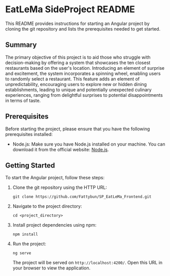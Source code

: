 # EatLeMa SideProject README

This README provides instructions for starting an Angular project by cloning the git repository and lists the prerequisites needed to get started.

## Summary

The primary objective of this project is to aid those who struggle with decision-making by offering a system that showcases the ten closest restaurants based on the user's location.  Introducing an element of surprise and excitement, the system incorporates a spinning wheel, enabling users to randomly select a restaurant.  This feature adds an element of unpredictability, encouraging users to explore new or hidden dining establishments, leading to unique and potentially unexpected culinary experiences, ranging from delightful surprises to potential disappointments in terms of taste.

## Prerequisites

Before starting the project, please ensure that you have the following prerequisites installed:

- Node.js: Make sure you have Node.js installed on your machine. You can download it from the official website: [Node.js](https://nodejs.org/).

## Getting Started

To start the Angular project, follow these steps:

1. Clone the git repository using the HTTP URL:
    
    ```
    git clone https://github.com/Fattybun/SP_EatLeMa_Frontend.git
    
    ```
    
2. Navigate to the project directory:
    
    ```
    cd <project_directory>
    
    ```
    
3. Install project dependencies using npm:
    
    ```
    npm install
    
    ```
    
4. Run the project:
    
    ```
    ng serve
    
    ```
    
    The project will be served on `http://localhost:4200/`. Open this URL in your browser to view the application.
    
